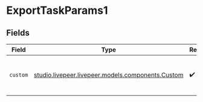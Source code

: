 # ExportTaskParams1


## Fields

| Field                                                                                  | Type                                                                                   | Required                                                                               | Description                                                                            |
| -------------------------------------------------------------------------------------- | -------------------------------------------------------------------------------------- | -------------------------------------------------------------------------------------- | -------------------------------------------------------------------------------------- |
| `custom`                                                                               | [studio.livepeer.livepeer.models.components.Custom](../../models/components/Custom.md) | :heavy_check_mark:                                                                     | custom URL parameters for the export task                                              |
